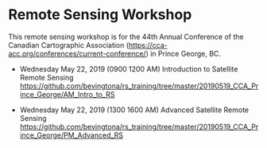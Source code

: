# Remote Sensing Workshop 

This remote sensing workshop is for the 44th Annual Conference of the Canadian Cartographic Association (https://cca-acc.org/conferences/current-conference/) in Prince George, BC. 


* Wednesday May 22, 2019 (0900 1200 AM) Introduction to Satellite Remote Sensing 
https://github.com/bevingtona/rs_training/tree/master/20190519_CCA_Prince_George/AM_Intro_to_RS

* Wednesday May 22, 2019 (1300 1600 AM) Advanced Satellite Remote Sensing 
https://github.com/bevingtona/rs_training/tree/master/20190519_CCA_Prince_George/PM_Advanced_RS


